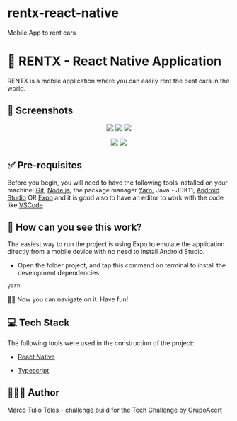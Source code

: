 # rentx-react-native
Mobile App to rent cars

# 🚗 RENTX - React Native Application

RENTX is a mobile application where you can easily rent the best cars in the world.

## 📸 Screenshots

<p align="center">
  <img src="/public/screenshots/home.png"/>
  <img src="/public/screenshots/chose-date.png"/>
  <img src="/public/screenshots/details.png"/>
</p>

<p align="center">
  <img src="/public/screenshots/details-2.png"/>
  <img src="/public/screenshots/booking-finished.png"/>
</p>

## ✅ Pre-requisites

Before you begin, you will need to have the following tools installed on your machine: [Git](https://git-scm.com), [Node.js](https://nodejs.org/en/),  the package manager [Yarn](https://classic.yarnpkg.com/en/docs/install/#debian-stable), Java - JDK11, [Android Studio](https://developer.android.com/studio) OR [Expo](https://docs.expo.dev/get-started/installation/#requirements) and it is good also to have an editor to work with the code like [VSCode](https://code.visualstudio.com/)

## 👀 How can you see this work?

The easiest way to run the project is using Expo to emulate the application directly from a mobile device with no need to install Android Studio.

- Open the folder project, and tap this command on terminal to install the development dependencies:

```bash
yarn
```

🏄🏻 Now you can navigate on it. Have fun!


## 💻 Tech Stack

The following tools were used in the construction of the project:

- [React Native](https://reactjs.org/)

- [Typescript](https://www.typescriptlang.org/)


## 👨🏻‍💻 Author
Marco Tulio Teles - challenge build for the Tech Challenge by [GrupoAcert](https://www.grupoacert.com.br/)
